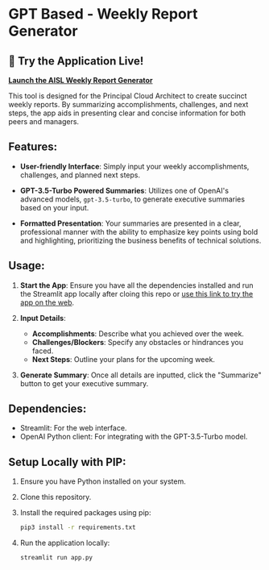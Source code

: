 # GPT Based - Weekly Report Generator

## 🚀 Try the Application Live!
[**Launch the AISL Weekly Report Generator**](https://aisl-weekly-updates.streamlit.app/)

This tool is designed for the Principal Cloud Architect to create succinct weekly reports. By summarizing accomplishments, challenges, and next steps, the app aids in presenting clear and concise information for both peers and managers.

## Features:

- **User-friendly Interface**: Simply input your weekly accomplishments, challenges, and planned next steps.
  
- **GPT-3.5-Turbo Powered Summaries**: Utilizes one of OpenAI's advanced models, `gpt-3.5-turbo`, to generate executive summaries based on your input.

- **Formatted Presentation**: Your summaries are presented in a clear, professional manner with the ability to emphasize key points using bold and highlighting, prioritizing the business benefits of technical solutions.

## Usage:

1. **Start the App**: Ensure you have all the dependencies installed and run the Streamlit app locally after cloing this repo or [use this link to try the app on the web](https://aisl-weekly-updates.streamlit.app/).

2. **Input Details**:
    - **Accomplishments**: Describe what you achieved over the week.
    - **Challenges/Blockers**: Specify any obstacles or hindrances you faced.
    - **Next Steps**: Outline your plans for the upcoming week.

3. **Generate Summary**: Once all details are inputted, click the "Summarize" button to get your executive summary.

## Dependencies:

- Streamlit: For the web interface.
- OpenAI Python client: For integrating with the GPT-3.5-Turbo model.

## Setup Locally with PIP:

1. Ensure you have Python installed on your system.
2. Clone this repository.
3. Install the required packages using pip:

   ```bash
   pip3 install -r requirements.txt

4. Run the application locally:

    ```bash
    streamlit run app.py
